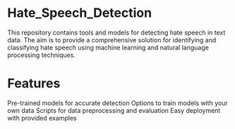 # Hate_Speech_Detection
This repository contains tools and models for detecting hate speech in text data. The aim is to provide a comprehensive solution for identifying and classifying hate speech using machine learning and natural language processing techniques.


# Features
Pre-trained models for accurate detection
Options to train models with your own data
Scripts for data preprocessing and evaluation
Easy deployment with provided examples

